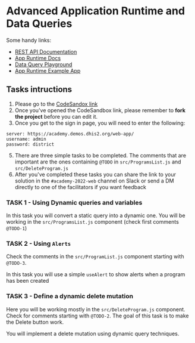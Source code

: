# Advanced Application Runtime and Data Queries

Some handy links:

- [REST API Documentation](https://docs.dhis2.org/2.34/en/dhis2_developer_manual/web-api.html)
- [App Runtime Docs](https://runtime.dhis2.nu)
- [Data Query Playground](https://runtime.dhis2.nu/playground)
- [App Runtime Example App](https://github.com/dhis2/app-runtime/tree/master/examples/cra)

## Tasks intructions

1. Please go to the [CodeSandox link](https://codesandbox.io/s/elated-sun-vcnk9?file=/README.md)
2. Once you've opened the CodeSandbox link, please remember to **fork the project** before you can edit it.
3. Once you get to the sign in page, you will need to enter the following:

```
server: https://academy.demos.dhis2.org/web-app/
username: admin
password: district
```
5. There are three simple tasks to be completed. The comments that are important are the ones containing `@TODO` in `src/ProgramsList.js` and `src/DeleteProgram.js`
6. After you've completed these tasks you can share the link to your solution in the `#academy-2022-web` channel on Slack or send a DM directly to one of the facilitators if you want feedback

### TASK 1 - Using Dynamic queries and variables

In this task you will convert a static query into a dynamic one. You will be working in the `src/ProgramsList.js` component (check first comments `@TODO-1`)

### TASK 2 - Using `Alerts`

Check the comments in the `src/ProgramList.js` component starting with `@TODO-3`.

In this task you will use a simple `useAlert` to show alerts when a program has been created

### TASK 3 - Define a dynamic delete mutation

Here you will be working mostly in the `src/DeleteProgram.js` component. Check for comments starting with `@TODO-2`. The goal of this task is to make the Delete button work.

You will implement a delete mutation using dynamic query techniques.
